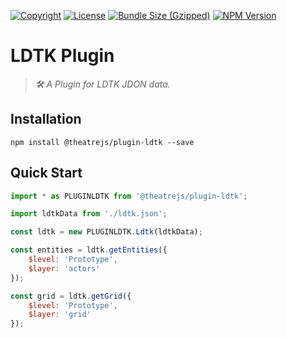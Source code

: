[![Copyright](https://img.shields.io/badge/©-deformhead-white.svg)](https://github.com/deformhead) [![License](https://img.shields.io/badge/license-MIT-blue.svg)](https://github.com/theatrejs/plugin-ldtk/blob/master/LICENSE) [![Bundle Size (Gzipped)](https://img.shields.io/bundlejs/size/@theatrejs/plugin-ldtk@latest)](https://www.npmjs.com/package/@theatrejs/plugin-ldtk/v/latest) [![NPM Version](https://img.shields.io/npm/v/@theatrejs/plugin-ldtk/latest)](https://www.npmjs.com/package/@theatrejs/plugin-ldtk/v/latest)

# LDTK Plugin

> *🛠️ A Plugin for LDTK JDON data.*

## Installation

```shell
npm install @theatrejs/plugin-ldtk --save
```

## Quick Start

```javascript
import * as PLUGINLDTK from '@theatrejs/plugin-ldtk';

import ldtkData from './ldtk.json';

const ldtk = new PLUGINLDTK.Ldtk(ldtkData);

const entities = ldtk.getEntities({
    $level: 'Prototype',
    $layer: 'actors'
});

const grid = ldtk.getGrid({
    $level: 'Prototype',
    $layer: 'grid'
});
```
